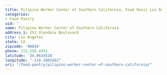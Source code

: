 ```yaml
---
title: Pilipino Worker Center of Southern California, Food Oasis Los Angeles
categories:
- Food Pantry
uid: ''
name: Pilipino Worker Center of Southern California
address_1: 153 Glendale Boulevard
city: Los Angeles
state: CA
zipcode: '90026'
phone: 213.250.4353
latitude: '34.0634518'
longitude: "-118.2602462"
uri: "/food-pantry/pilipino-worker-center-of-southern-california/"
---
```


